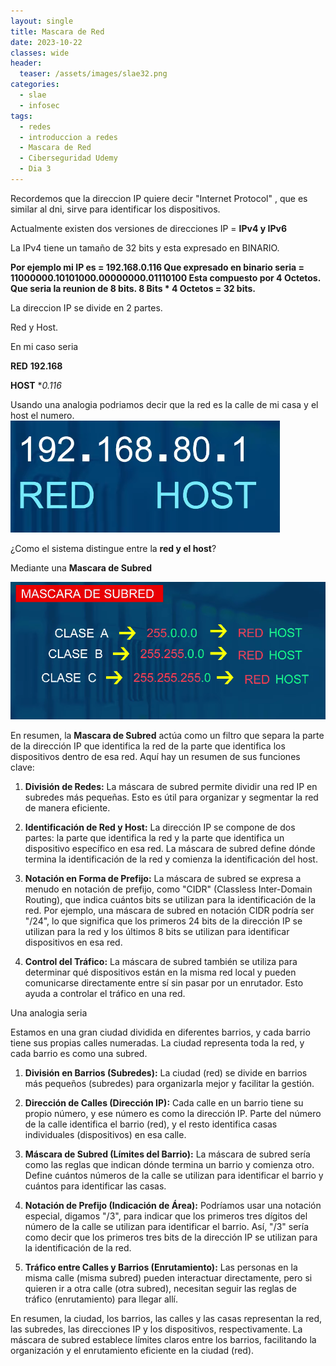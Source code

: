 ```yaml
---
layout: single
title: Mascara de Red
date: 2023-10-22
classes: wide
header:
  teaser: /assets/images/slae32.png
categories:
  - slae
  - infosec
tags:
  - redes
  - introduccion a redes
  - Mascara de Red
  - Ciberseguridad Udemy
  - Dia 3
---
```



Recordemos que la direccion IP quiere decir "Internet Protocol" , que es similar al dni, sirve para identificar los dispositivos.

Actualmente existen dos versiones de direcciones IP = **IPv4 y IPv6**

La IPv4 tiene un tamaño de 32 bits y esta expresado en BINARIO.

**Por ejemplo mi IP es = 192.168.0.116
Que expresado en binario seria  = 11000000.10101000.00000000.01110100
Esta compuesto por 4 Octetos. Que seria la reunion de 8 bits.
8 Bits * 4 Octetos = 32 bits.**

La direccion IP se divide en  2 partes.

Red y Host.

En mi caso seria

**RED**
	**192.168**

**HOST**
	**0.116*

Usando una analogia podriamos decir que la red es la calle de mi casa y el host el numero.
![[Pasted image 20231121102157.png]](../assets/images/img-ciberseguridad-udemy/Pasted%20image%2020231121102157.png)

¿Como el sistema distingue entre la **red y el host**?

Mediante una **Mascara de Subred**

![[Pasted image 20231121102421.png]](../assets/images/img-ciberseguridad-udemy/Pasted%20image%2020231121102421.png)

En resumen, la **Mascara de Subred** actúa como un filtro que separa la parte de la dirección IP que identifica la red de la parte que identifica los dispositivos dentro de esa red. Aquí hay un resumen de sus funciones clave:

1. **División de Redes:** La máscara de subred permite dividir una red IP en subredes más pequeñas. Esto es útil para organizar y segmentar la red de manera eficiente.
    
2. **Identificación de Red y Host:** La dirección IP se compone de dos partes: la parte que identifica la red y la parte que identifica un dispositivo específico en esa red. La máscara de subred define dónde termina la identificación de la red y comienza la identificación del host.
    
3. **Notación en Forma de Prefijo:** La máscara de subred se expresa a menudo en notación de prefijo, como "CIDR" (Classless Inter-Domain Routing), que indica cuántos bits se utilizan para la identificación de la red. Por ejemplo, una máscara de subred en notación CIDR podría ser "/24", lo que significa que los primeros 24 bits de la dirección IP se utilizan para la red y los últimos 8 bits se utilizan para identificar dispositivos en esa red.
    
4. **Control del Tráfico:** La máscara de subred también se utiliza para determinar qué dispositivos están en la misma red local y pueden comunicarse directamente entre sí sin pasar por un enrutador. Esto ayuda a controlar el tráfico en una red.

Una analogia seria

Estamos en una gran ciudad dividida en diferentes barrios, y cada barrio tiene sus propias calles numeradas. La ciudad representa toda la red, y cada barrio es como una subred.

1. **División en Barrios (Subredes):** La ciudad (red) se divide en barrios más pequeños (subredes) para organizarla mejor y facilitar la gestión.
    
2. **Dirección de Calles (Dirección IP):** Cada calle en un barrio tiene su propio número, y ese número es como la dirección IP. Parte del número de la calle identifica el barrio (red), y el resto identifica casas individuales (dispositivos) en esa calle.
    
3. **Máscara de Subred (Límites del Barrio):** La máscara de subred sería como las reglas que indican dónde termina un barrio y comienza otro. Define cuántos números de la calle se utilizan para identificar el barrio y cuántos para identificar las casas.
    
4. **Notación de Prefijo (Indicación de Área):** Podríamos usar una notación especial, digamos "/3", para indicar que los primeros tres dígitos del número de la calle se utilizan para identificar el barrio. Así, "/3" sería como decir que los primeros tres bits de la dirección IP se utilizan para la identificación de la red.
    
5. **Tráfico entre Calles y Barrios (Enrutamiento):** Las personas en la misma calle (misma subred) pueden interactuar directamente, pero si quieren ir a otra calle (otra subred), necesitan seguir las reglas de tráfico (enrutamiento) para llegar allí.
    

En resumen, la ciudad, los barrios, las calles y las casas representan la red, las subredes, las direcciones IP y los dispositivos, respectivamente. La máscara de subred establece límites claros entre los barrios, facilitando la organización y el enrutamiento eficiente en la ciudad (red).